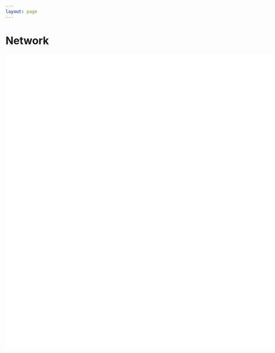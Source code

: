 ```yaml
---
layout: page
---
```


<style>
      .node {
      stroke: #cce0ff;
      fill: #ffc;
      stroke-width: 1.9px;
      }

      .link {
      stroke: #999;
      stroke-opacity: 0.3;
      }

      #chart {
      border: 0px solid #aaa;
      width: 800px;
      height: 800px;
      background-color: #Fff;
      }
</style>

<script src="https://d3js.org/d3.v3.min.js" charset="utf-8"></script>

# Network

<div id="chart">
</div>

<script src="./WY.js"></script>
